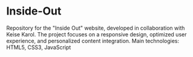 # Inside-Out
Repository for the "Inside Out" website, developed in collaboration with Keise Karol. The project focuses on a responsive design, optimized user experience, and personalized content integration. Main technologies: HTML5, CSS3, JavaScript
